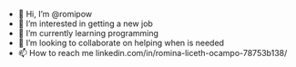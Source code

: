 - 👋 Hi, I’m @romipow
- 👀 I’m interested in getting a new job 
- 🌱 I’m currently learning programming
- 💞️ I’m looking to collaborate on helping when is needed
- 📫 How to reach me linkedin.com/in/romina-liceth-ocampo-78753b138/

<!---
romipow/romipow is a ✨ special ✨ repository because its `README.md` (this file) appears on your GitHub profile.
You can click the Preview link to take a look at your changes.
--->
